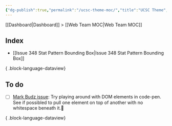 ```yaml
---
{"dg-publish":true,"permalink":"/ucsc-theme-moc/","title":"UCSC Theme","hide":true,"tags":["WordPress","work"],"noteIcon":"","created":"2024-08-19T19:12:54.728-07:00","updated":"2024-09-19T08:55:55.416-07:00"}
---
```


[[Dashboard\|Dashboard]] > [[Web Team MOC\|Web Team MOC]]

## Index

- [[Issue 348 Stat Pattern Bounding Box\|Issue 348 Stat Pattern Bounding Box]]

{ .block-language-dataview}

## To do

- [ ] [Mark Budz issue](https://github.com/ucsc/ucsc-2022/issues/348): Try playing around with DOM elements in code-pen. See if possibled to pull one element on top of another with no whitespace beneath it.🔼

{ .block-language-dataview}
